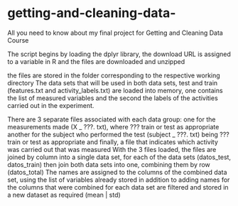 # getting-and-cleaning-data-
All you need to know about my final project for Getting and Cleaning Data Course

The script begins by loading the dplyr library, the download URL is assigned to a variable in R and the files are downloaded and unzipped

the files are stored in the folder corresponding to the respective working directory The data sets that will be used in both data sets, test and train (features.txt and activity_labels.txt) are loaded into memory, one contains the list of measured variables and the second the labels of the activities carried out in the experiment.

There are 3 separate files associated with each data group: one for the measurements made (X _ ???. txt), where ??? train or test as appropriate another for the subject who performed the test (subject _ ???. txt) being ??? train or test as appropriate and finally, a file that indicates which activity was carried out that was measured With the 3 files loaded, the files are joined by column into a single data set, for each of the data sets (datos_test, datos_train) then join both data sets into one, combining them by row (datos_total) The names are assigned to the columns of the combined data set, using the list of variables already stored in addition to adding names for the columns that were combined for each data set are filtered and stored in a new dataset as required (mean | std)
